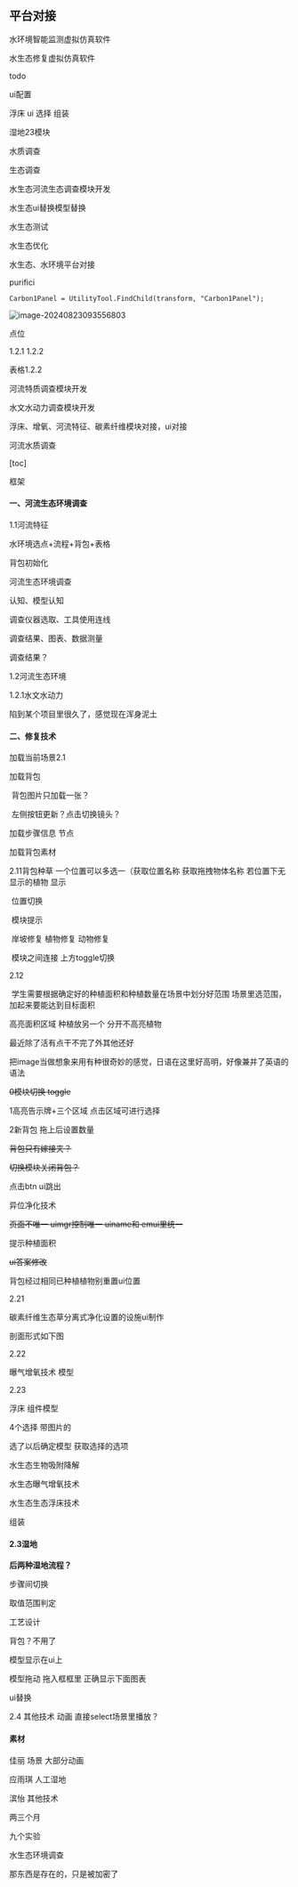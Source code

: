 

## 平台对接



水环境智能监测虚拟仿真软件

水生态修复虚拟仿真软件



todo

ui配置

浮床 ui 选择 组装

湿地23模块

水质调查

生态调查



水生态河流生态调查模块开发

水生态ui替换模型替换

水生态测试

水生态优化 

水生态、水环境平台对接



purifici 

```
Carbon1Panel = UtilityTool.FindChild(transform, "Carbon1Panel");
```

![image-20240823093556803](C:\Users\30998\AppData\Roaming\Typora\typora-user-images\image-20240823093556803.png)





点位

1.2.1 1.2.2

表格1.2.2





河流特质调查模块开发

水文水动力调查模块开发

浮床、增氧、河流特征、碳素纤维模块对接，ui对接

河流水质调查



[toc]

框架

#### 一、河流生态环境调查

1.1河流特征

水环境选点+流程+背包+表格

背包初始化

河流生态环境调查

认知、模型认知

调查仪器选取、工具使用连线

调查结果、图表、数据测量



调查结果？

1.2河流生态环境

1.2.1水文水动力



陷到某个项目里很久了，感觉现在浑身泥土



#### 二、修复技术

加载当前场景2.1

加载背包

​		背包图片只加载一张？

​	左侧按钮更新？点击切换镜头？

加载步骤信息 节点

加载背包素材



2.11背包种草 一个位置可以多选一（获取位置名称 获取拖拽物体名称 若位置下无显示的植物 显示

​	位置切换

​	模块提示

​	岸坡修复 植物修复 动物修复

​	模块之间连接 上方toggle切换



2.12

​	学生需要根据确定好的种植面积和种植数量在场景中划分好范围 场景里选范围，加起来要能达到目标面积 

高亮面积区域 种植放另一个 分开不高亮植物



最近除了活有点干不完了外其他还好



把image当做想象来用有种很奇妙的感觉，日语在这里好高明，好像兼并了英语的语法





~~0模块切换 toggle~~

1高亮告示牌+三个区域 点击区域可进行选择

2新背包 拖上后设置数量

~~背包只有嫁接夹？~~

~~切换模块关闭背包？~~

点击btn ui跳出

异位净化技术

~~页面不唯一 uimgr控制唯一 uiname和 emui里统一~~

提示种植面积 

~~ui答案修改~~

背包经过相同已种植植物别重置ui位置



2.21

碳素纤维生态草分离式净化设置的设施ui制作

剖面形式如下图

2.22

曝气增氧技术 模型

2.23

浮床 组件模型

4个选择 带图片的

选了以后确定模型 获取选择的选项



水生态生物吸附降解

水生态曝气增氧技术

水生态生态浮床技术

组装



#### 2.3湿地

**后两种湿地流程？**



步骤间切换

取值范围判定

工艺设计

背包？不用了

模型显示在ui上

模型拖动 拖入框框里 正确显示下面图表

ui替换



2.4 其他技术 动画 直接select场景里播放？





#### 素材

佳丽 场景 大部分动画

应雨琪 人工湿地

滨怡 其他技术





两三个月

九个实验

水生态环境调查





那东西是存在的，只是被加密了